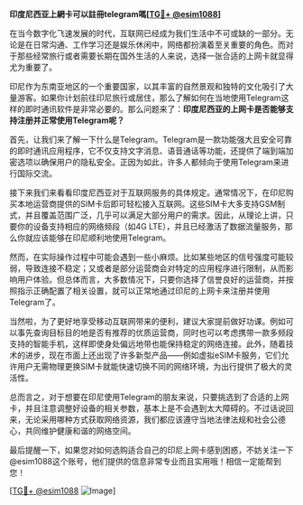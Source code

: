 **印度尼西亚上網卡可以註冊telegram嗎[[TG💪+ @esim1088](https://t.me/s/esim1088)]**

在当今数字化飞速发展的时代，互联网已经成为我们生活中不可或缺的一部分。无论是在日常沟通、工作学习还是娱乐休闲中，网络都扮演着至关重要的角色。而对于那些经常旅行或者需要长期在国外生活的人来说，选择一张合适的上网卡就显得尤为重要了。

印尼作为东南亚地区的一个重要国家，以其丰富的自然景观和独特的文化吸引了大量游客。如果你计划前往印尼旅行或居住，那么了解如何在当地使用Telegram这样的即时通讯软件是非常必要的。那么问题来了：**印度尼西亚的上网卡是否能够支持注册并正常使用Telegram呢？**

首先，让我们来了解一下什么是Telegram。Telegram是一款功能强大且安全可靠的即时通讯应用程序，它不仅支持文字消息、语音通话等功能，还提供了端到端加密选项以确保用户的隐私安全。正因为如此，许多人都倾向于使用Telegram来进行国际交流。

接下来我们来看看印度尼西亚对于互联网服务的具体规定。通常情况下，在印尼购买本地运营商提供的SIM卡后即可轻松接入互联网。这些SIM卡大多支持GSM制式，并且覆盖范围广泛，几乎可以满足大部分用户的需求。因此，从理论上讲，只要你的设备支持相应的网络频段（如4G LTE），并且已经激活了数据流量服务，那么你就应该能够在印尼顺利地使用Telegram。

然而，在实际操作过程中可能会遇到一些小麻烦。比如某些地区的信号强度可能较弱，导致连接不稳定；又或者是部分运营商会对特定的应用程序进行限制，从而影响用户体验。但总体而言，大多数情况下，只要你选择了信誉良好的运营商，并按照指示正确配置了相关设置，就可以正常地通过印尼的上网卡来注册并使用Telegram了。

当然啦，为了更好地享受移动互联网带来的便利，建议大家提前做好功课。例如可以事先查询目标目的地是否有推荐的优质运营商，同时也可以考虑携带一款多频段支持的智能手机，这样即使身处偏远地带也能保持稳定的网络连接。此外，随着技术的进步，现在市面上还出现了许多新型产品——例如虚拟eSIM卡服务，它们允许用户无需物理更换SIM卡就能快速切换不同的网络环境，为出行提供了极大的灵活性。

总而言之，对于想要在印尼使用Telegram的朋友来说，只要挑选到了合适的上网卡，并且注意调整好设备的相关参数，基本上是不会遇到太大障碍的。不过话说回来，无论采用哪种方式获取网络资源，我们都应该遵守当地法律法规和社会公德心，共同维护健康和谐的网络空间。

最后提醒一下，如果您对如何选购适合自己的印尼上网卡感到困惑，不妨关注一下@esim1088这个账号，他们提供的信息非常专业而且实用哦！相信一定能帮到您！

[[TG💪+ @esim1088](https://t.me/s/esim1088) ![Image](https://i.postimg.cc/4NQfJmqS/Snipaste-2025-05-13-00-14-12.png)]